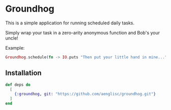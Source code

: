 # Groundhog

This is a simple application for running scheduled daily tasks.

Simply wrap your task in a zero-arity anonymous function and Bob's your uncle!

Example:
```elixir
Groundhog.schedule(fn -> IO.puts "Then put your little hand in mine..." end)
```

## Installation

```elixir
def deps do
  [
    {:groundhog, git: "https://github.com/aenglisc/groundhog.git"}
  ]
end
```

